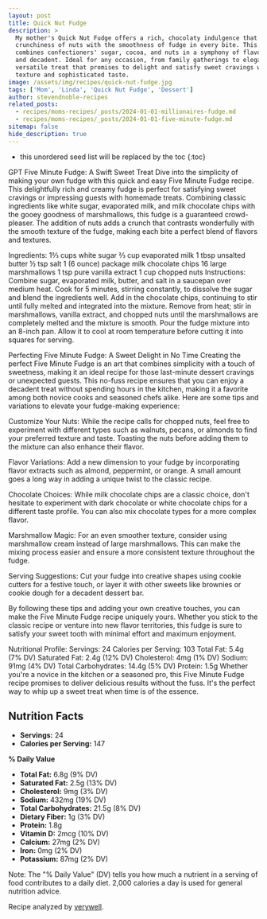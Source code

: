 ```yaml
---
layout: post
title: Quick Nut Fudge
description: >
  My mother's Quick Nut Fudge offers a rich, chocolaty indulgence that perfectly balances the
  crunchiness of nuts with the smoothness of fudge in every bite. This easy-to-make dessert
  combines confectioners' sugar, cocoa, and nuts in a symphony of flavors that's both comforting
  and decadent. Ideal for any occasion, from family gatherings to elegant soirees, this fudge is a
  versatile treat that promises to delight and satisfy sweet cravings with its melt-in-your-mouth
  texture and sophisticated taste.
image: /assets/img/recipes/quick-nut-fudge.jpg
tags: ['Mom', 'Linda', 'Quick Nut Fudge', 'Dessert']
author: stevendnoble-recipes
related_posts:
  - recipes/moms-recipes/_posts/2024-01-01-millionaires-fudge.md
  - recipes/moms-recipes/_posts/2024-01-01-five-minute-fudge.md
sitemap: false
hide_description: true
---
```


* this unordered seed list will be replaced by the toc
{:toc}

GPT
Five Minute Fudge: A Swift Sweet Treat
Dive into the simplicity of making your own fudge with this quick and easy Five Minute Fudge recipe. This delightfully rich and creamy fudge is perfect for satisfying sweet cravings or impressing guests with homemade treats. Combining classic ingredients like white sugar, evaporated milk, and milk chocolate chips with the gooey goodness of marshmallows, this fudge is a guaranteed crowd-pleaser. The addition of nuts adds a crunch that contrasts wonderfully with the smooth texture of the fudge, making each bite a perfect blend of flavors and textures.

Ingredients:
1⅔ cups white sugar
⅔ cup evaporated milk
1 tbsp unsalted butter
½ tsp salt
1 (6 ounce) package milk chocolate chips
16 large marshmallows
1 tsp pure vanilla extract
1 cup chopped nuts
Instructions:
Combine sugar, evaporated milk, butter, and salt in a saucepan over medium heat.
Cook for 5 minutes, stirring constantly, to dissolve the sugar and blend the ingredients well.
Add in the chocolate chips, continuing to stir until fully melted and integrated into the mixture.
Remove from heat; stir in marshmallows, vanilla extract, and chopped nuts until the marshmallows are completely melted and the mixture is smooth.
Pour the fudge mixture into an 8-inch pan. Allow it to cool at room temperature before cutting it into squares for serving.

Perfecting Five Minute Fudge: A Sweet Delight in No Time
Creating the perfect Five Minute Fudge is an art that combines simplicity with a touch of sweetness, making it an ideal recipe for those last-minute dessert cravings or unexpected guests. This no-fuss recipe ensures that you can enjoy a decadent treat without spending hours in the kitchen, making it a favorite among both novice cooks and seasoned chefs alike. Here are some tips and variations to elevate your fudge-making experience:

Customize Your Nuts: While the recipe calls for chopped nuts, feel free to experiment with different types such as walnuts, pecans, or almonds to find your preferred texture and taste. Toasting the nuts before adding them to the mixture can also enhance their flavor.

Flavor Variations: Add a new dimension to your fudge by incorporating flavor extracts such as almond, peppermint, or orange. A small amount goes a long way in adding a unique twist to the classic recipe.

Chocolate Choices: While milk chocolate chips are a classic choice, don't hesitate to experiment with dark chocolate or white chocolate chips for a different taste profile. You can also mix chocolate types for a more complex flavor.

Marshmallow Magic: For an even smoother texture, consider using marshmallow cream instead of large marshmallows. This can make the mixing process easier and ensure a more consistent texture throughout the fudge.

Serving Suggestions: Cut your fudge into creative shapes using cookie cutters for a festive touch, or layer it with other sweets like brownies or cookie dough for a decadent dessert bar.

By following these tips and adding your own creative touches, you can make the Five Minute Fudge recipe uniquely yours. Whether you stick to the classic recipe or venture into new flavor territories, this fudge is sure to satisfy your sweet tooth with minimal effort and maximum enjoyment.

Nutritional Profile:
Servings: 24
Calories per Serving: 103
Total Fat: 5.4g (7% DV)
Saturated Fat: 2.4g (12% DV)
Cholesterol: 4mg (1% DV)
Sodium: 91mg (4% DV)
Total Carbohydrates: 14.4g (5% DV)
Protein: 1.5g
Whether you're a novice in the kitchen or a seasoned pro, this Five Minute Fudge recipe promises to deliver delicious results without the fuss. It's the perfect way to whip up a sweet treat when time is of the essence.
## Nutrition Facts

* **Servings:** 24
* **Calories per Serving:** 147

**% Daily Value**

* **Total Fat:** 6.8g (9% DV)
* **Saturated Fat:** 2.5g (13% DV)
* **Cholesterol:** 9mg (3% DV)
* **Sodium:** 432mg (19% DV)
* **Total Carbohydrates:** 21.5g (8% DV)
* **Dietary Fiber:** 1g (3% DV)
* **Protein:** 1.8g
* **Vitamin D:** 2mcg (10% DV)
* **Calcium:** 27mg (2% DV)
* **Iron:** 0mg (2% DV)
* **Potassium:** 87mg (2% DV)

Note: The "% Daily Value" (DV) tells you how much a nutrient in a serving of food contributes to a daily diet. 2,000 calories a day is used for general nutrition advice.

Recipe analyzed by <a href="https://www.verywellfit.com/recipe-nutrition-analyzer-4157076" target="_blank">verywell</a>.

<script type="application/ld+json">
{
  "@context": "http://schema.org",
  "@type": "Recipe",
  "name": "Five Minute Fudge",
  "image": "five-minute-fudge.jpg",
  "author": {
    "@type": "Person",
    "name": "Steven D Noble"
  },
  "description": "A quick and easy homemade fudge recipe that combines white sugar, evaporated milk, chocolate chips, marshmallows, and nuts.",
  "prepTime": "PT5M",
  "cookTime": "PT5M",
  "totalTime": "PT10M",
  "recipeYield": "24 servings",
  "recipeCategory": "Dessert",
  "recipeCuisine": "American",
  "recipeIngredient": [
    "1⅔ cups white sugar",
    "⅔ cup evaporated milk",
    "1 tbsp unsalted butter",
    "½ tsp salt",
    "1 (6 ounce) package milk chocolate chips",
    "16 large marshmallows",
    "1 tsp pure vanilla extract",
    "1 cup chopped nuts"
  ],
  "recipeInstructions": [
    {
      "@type": "HowToStep",
      "text": "Combine sugar, milk, butter, and salt in a saucepan and cook."
    },
    {
      "@type": "HowToStep",
      "text": "Add chocolate chips and melt into the mixture."
    },
    {
      "@type": "HowToStep",
      "text": "Stir in marshmallows, vanilla, and nuts, then cool and cut."
    }
  ],
  "nutrition": {
    "@type": "NutritionInformation",
    "calories": "103",
    "fatContent": "5.4g",
    "saturatedFatContent": "2.4g",
    "cholesterolContent": "4mg",
    "sodiumContent": "91mg",
    "carbohydrateContent": "14.4g",
    "fiberContent": "0.7g",
    "sugarContent": "12.8g",
    "proteinContent": "1.5g"
  }
}
</script>

